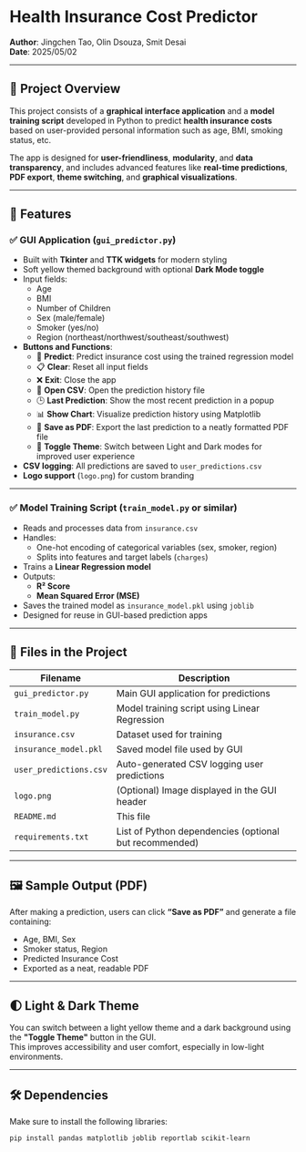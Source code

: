 # Health Insurance Cost Predictor

**Author**: Jingchen Tao, Olin Dsouza, Smit  Desai  
**Date**: 2025/05/02

---

## 📌 Project Overview

This project consists of a **graphical interface application** and a **model training script** developed in Python to predict **health insurance costs** based on user-provided personal information such as age, BMI, smoking status, etc.

The app is designed for **user-friendliness**, **modularity**, and **data transparency**, and includes advanced features like **real-time predictions**, **PDF export**, **theme switching**, and **graphical visualizations**.

---

## 🎯 Features

### ✅ GUI Application (`gui_predictor.py`)

- Built with **Tkinter** and **TTK widgets** for modern styling
- Soft yellow themed background with optional **Dark Mode toggle**
- Input fields:
  - Age
  - BMI
  - Number of Children
  - Sex (male/female)
  - Smoker (yes/no)
  - Region (northeast/northwest/southeast/southwest)
- **Buttons and Functions**:
  - 🧠 **Predict**: Predict insurance cost using the trained regression model
  - 📋 **Clear**: Reset all input fields
  - ❌ **Exit**: Close the app
  - 📂 **Open CSV**: Open the prediction history file
  - 🕒 **Last Prediction**: Show the most recent prediction in a popup
  - 📊 **Show Chart**: Visualize prediction history using Matplotlib
  - 🧾 **Save as PDF**: Export the last prediction to a neatly formatted PDF file
  - 🌙 **Toggle Theme**: Switch between Light and Dark modes for improved user experience
- **CSV logging**: All predictions are saved to `user_predictions.csv`
- **Logo support** (`logo.png`) for custom branding

---

### ✅ Model Training Script (`train_model.py` or similar)

- Reads and processes data from `insurance.csv`
- Handles:
  - One-hot encoding of categorical variables (sex, smoker, region)
  - Splits into features and target labels (`charges`)
- Trains a **Linear Regression model**
- Outputs:
  - **R² Score**
  - **Mean Squared Error (MSE)**
- Saves the trained model as `insurance_model.pkl` using `joblib`
- Designed for reuse in GUI-based prediction apps

---

## 💾 Files in the Project

| Filename              | Description                                           |
|-----------------------|-------------------------------------------------------|
| `gui_predictor.py`    | Main GUI application for predictions                  |
| `train_model.py`      | Model training script using Linear Regression         |
| `insurance.csv`       | Dataset used for training                             |
| `insurance_model.pkl` | Saved model file used by GUI                          |
| `user_predictions.csv`| Auto-generated CSV logging user predictions           |
| `logo.png`            | (Optional) Image displayed in the GUI header          |
| `README.md`           | This file                                             |
| `requirements.txt`    | List of Python dependencies (optional but recommended)|

---

## 🖼️ Sample Output (PDF)

After making a prediction, users can click **“Save as PDF”** and generate a file containing:

- Age, BMI, Sex
- Smoker status, Region
- Predicted Insurance Cost
- Exported as a neat, readable PDF

---

## 🌓 Light & Dark Theme

You can switch between a light yellow theme and a dark background using the **"Toggle Theme"** button in the GUI.  
This improves accessibility and user comfort, especially in low-light environments.

---

## 🛠️ Dependencies

Make sure to install the following libraries:

```bash
pip install pandas matplotlib joblib reportlab scikit-learn
